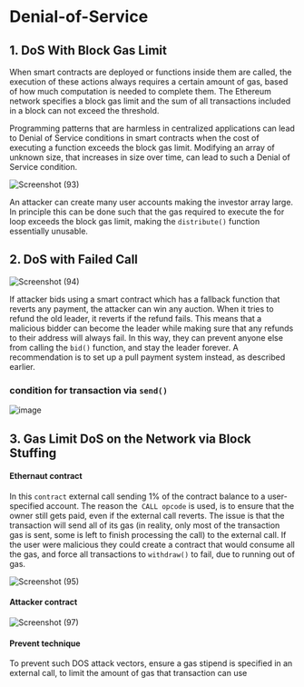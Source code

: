# Denial-of-Service




## 1. DoS With Block Gas Limit

When smart contracts are deployed or functions inside them are called, the execution of these actions always requires a certain amount of gas, based of how much computation is needed to complete them. The Ethereum network specifies a block gas limit and the sum of all transactions included in a block can not exceed the threshold.

Programming patterns that are harmless in centralized applications can lead to Denial of Service conditions in smart contracts when the cost of executing a function exceeds the block gas limit. Modifying an array of unknown size, that increases in size over time, can lead to such a Denial of Service condition.

![Screenshot (93)](https://user-images.githubusercontent.com/82324643/208234739-76586ebc-f254-46ea-8d77-1742c1301e59.png)


An attacker can create many user accounts making the investor array large. In principle this can be done such that the gas required to execute the for loop exceeds the block gas limit, making the `distribute()` function essentially unusable.

## 2. DoS with Failed Call



![Screenshot (94)](https://user-images.githubusercontent.com/82324643/208235165-a50e5b01-46dd-4459-9e22-e16841f4b0ae.png)


If attacker bids using a smart contract which has a fallback function that reverts any payment, the attacker can win any auction. When it tries to refund the old leader, it reverts if the refund fails. This means that a malicious bidder can become the leader while making sure that any refunds to their address will always fail. In this way, they can prevent anyone else from calling the `bid()` function, and stay the leader forever. A recommendation is to set up a pull payment system instead, as described earlier.


### condition for transaction via `send()`

![image](https://user-images.githubusercontent.com/82324643/208234482-823f019f-1488-49c9-b1e3-b24acb161595.png)


## 3. Gas Limit DoS on the Network via Block Stuffing


#### Ethernaut contract

In this `contract` external call sending 1% of the contract balance to a user-specified account. The reason the` CALL opcode` is used, is to ensure that the owner still gets paid, even if the external call reverts. The issue is that the transaction will send all of its gas (in reality, only most of the transaction gas is sent, some is left to finish processing the call) to the external call. If the user were malicious they could create a contract that would consume all the gas, and force all transactions to `withdraw()` to fail, due to running out of gas.


![Screenshot (95)](https://user-images.githubusercontent.com/82324643/208235435-6c2aa446-910d-4a9c-9247-e86e105dc8af.png)


#### Attacker contract

![Screenshot (97)](https://user-images.githubusercontent.com/82324643/208235580-25bee4d4-e05f-4d9d-8c75-7903491dfd85.png)

#### Prevent technique

To prevent such DOS attack vectors, ensure a gas stipend is specified in an external call, to limit the amount of gas that  transaction can use
